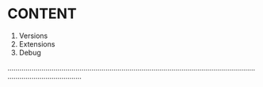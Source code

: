 # CONTENT

1. Versions
2. Extensions
3. Debug


.................................................................................................................................................................
